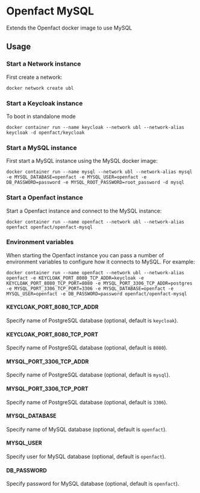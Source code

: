 # Openfact MySQL

Extends the Openfact docker image to use MySQL

## Usage

### Start a Network instance

First create a network:

    docker network create ubl

### Start a Keycloak instance
To boot in standalone mode

    docker container run --name keycloak --network ubl --network-alias keycloak -d openfact/keycloak

### Start a MySQL instance

First start a MySQL instance using the MySQL docker image:

    docker container run --name mysql --network ubl --network-alias mysql -e MYSQL_DATABASE=openfact -e MYSQL_USER=openfact -e DB_PASSWORD=password -e MYSQL_ROOT_PASSWORD=root_password -d mysql

### Start a Openfact instance

Start a Openfact instance and connect to the MySQL instance:

    docker container run --name openfact --network ubl --network-alias openfact openfact/openfact-mysql

### Environment variables

When starting the Openfact instance you can pass a number of environment variables to configure how it connects to MySQL. For example:

    docker container run --name openfact --network ubl --network-alias openfact -e KEYCLOAK_PORT_8080_TCP_ADDR=keycloak -e KEYCLOAK_PORT_8080_TCP_PORT=8080 -e MYSQL_PORT_3306_TCP_ADDR=postgres -e MYSQL_PORT_3306_TCP_PORT=3306 -e MYSQL_DATABASE=openfact -e MYSQL_USER=openfact -e DB_PASSWORD=password openfact/openfact-mysql

#### KEYCLOAK_PORT_8080_TCP_ADDR

Specify name of PostgreSQL database (optional, default is `keycloak`).

#### KEYCLOAK_PORT_8080_TCP_PORT

Specify name of PostgreSQL database (optional, default is `8080`).

#### MYSQL_PORT_3306_TCP_ADDR

Specify name of PostgreSQL database (optional, default is `mysql`).

#### MYSQL_PORT_3306_TCP_PORT

Specify name of PostgreSQL database (optional, default is `3306`).

#### MYSQL_DATABASE

Specify name of MySQL database (optional, default is `openfact`).

#### MYSQL_USER

Specify user for MySQL database (optional, default is `openfact`).

#### DB_PASSWORD

Specify password for MySQL database (optional, default is `openfact`).